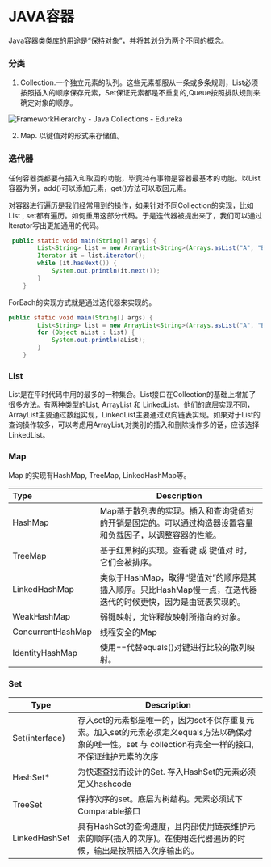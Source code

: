 # JAVA容器

Java容器类类库的用途是“保持对象”，并将其划分为两个不同的概念。

### 分类

1. Collection.一个独立元素的队列。这些元素都服从一条或多条规则，List必须按照插入的顺序保存元素，Set保证元素都是不重复的,Queue按照排队规则来确定对象的顺序。

![FrameworkHierarchy - Java Collections - Edureka](https://d1jnx9ba8s6j9r.cloudfront.net/blog/wp-content/uploads/2017/05/Collection-framework-hierarchy.png)

2. Map. 以键值对的形式来存储值。

### 迭代器

任何容器类都要有插入和取回的功能，毕竟持有事物是容器最基本的功能。以List容器为例，add()可以添加元素，get()方法可以取回元素。

对容器进行遍历是我们经常用到的操作，如果针对不同Collection的实现，比如List , set都有遍历。如何重用这部分代码。于是迭代器被提出来了，我们可以通过Iterator写出更加通用的代码。

```java
 public static void main(String[] args) {
        List<String> list = new ArrayList<String>(Arrays.asList("A", "B", "C"));
        Iterator it = list.iterator();
        while (it.hasNext()) {
            System.out.println(it.next());
        }
    }
```

ForEach的实现方式就是通过迭代器来实现的。

```java
public static void main(String[] args) {
        List<String> list = new ArrayList<String>(Arrays.asList("A", "B", "C"));
        for (Object aList : list) {
            System.out.println(aList);
        }
    }
```

### List 

List是在平时代码中用的最多的一种集合。List接口在Collection的基础上增加了很多方法。有两种类型的List, ArrayList 和 LinkedList。他们的底层实现不同，ArrayList主要通过数组实现，LinkedList主要通过双向链表实现。如果对于List的查询操作较多，可以考虑用ArrayList,对类别的插入和删除操作多的话，应该选择LinkedList。

### Map

Map 的实现有HashMap, TreeMap, LinkedHashMap等。

| Type              | Description                                                  |
| :---------------- | ------------------------------------------------------------ |
| HashMap           | Map基于散列表的实现。插入和查询键值对的开销是固定的。可以通过构造器设置容量和负载因子，以调整容器的性能。 |
| TreeMap           | 基于红黑树的实现。查看键 或 键值对 时，它们会被排序。        |
| LinkedHashMap     | 类似于HashMap，取得“键值对”的顺序是其插入顺序。只比HashMap慢一点，在迭代器迭代的时候更快，因为是由链表实现的。 |
| WeakHashMap       | 弱键映射，允许释放映射所指向的对象。                         |
| ConcurrentHashMap | 线程安全的Map                                                |
| IdentityHashMap   | 使用==代替equals()对键进行比较的散列映射。                   |

### Set

| Type           | Description                                                  |
| -------------- | ------------------------------------------------------------ |
| Set(interface) | 存入set的元素都是唯一的，因为set不保存重复元素。加入set的元素必须定义equals方法以确保对象的唯一性。set 与 collection有完全一样的接口,不保证维护元素的次序 |
| HashSet*       | 为快速查找而设计的Set. 存入HashSet的元素必须定义hashcode     |
| TreeSet        | 保持次序的set。底层为树结构。元素必须试下Comparable接口      |
| LinkedHashSet  | 具有HashSet的查询速度，且内部使用链表维护元素的顺序(插入的次序)。在使用迭代器遍历的时候，输出是按照插入次序输出的。 |

